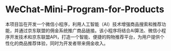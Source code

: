 # WeChat-Mini-Program-for-Products
本项目旨在开发一个微信小程序，利用人工智能（AI）技术增强商品搜索和推荐功能，并通过京东联盟的佣金系统推广商品链接。该小程序将结合AI算法、微信小程序开发技术和京东联盟API，打造一个智能、便捷的购物推荐平台，为用户提供个性化的商品推荐体验，同时为开发者带来佣金收入。
